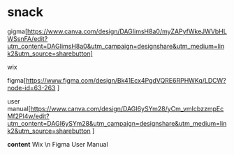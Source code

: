# snack
gigma[https://www.canva.com/design/DAGIimsH8a0/myZAPyfWkeJWVbHLWSsnFA/edit?utm_content=DAGIimsH8a0&utm_campaign=designshare&utm_medium=link2&utm_source=sharebutton]

wix

figma[https://www.figma.com/design/Bk41Ecx4PgdVQRE6RPHWKq/LDCW?node-id=63-263 ]

user manual[https://www.canva.com/design/DAGI6ySYm28/yCm_vmIcbzzmpEcMf2Pl4w/edit?utm_content=DAGI6ySYm28&utm_campaign=designshare&utm_medium=link2&utm_source=sharebutton ]
 
 **content**
 Wix \n
 Figma
 User Manual
